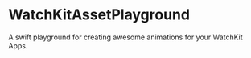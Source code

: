 # WatchKitAssetPlayground
A swift playground for creating awesome animations for your WatchKit Apps.
